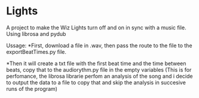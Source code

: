 # Lights


A project to make the Wiz Lights turn off and on in sync with a music file. Using librosa and pydub

Ussage:
*First, download a file in .wav, then pass the route to the file to the exportBeatTimes.py file.


*Then it will create a txt file with the first beat time and the time between beats, copy that to the audiorythm.py file in the empty variables 
(This is for perfomance, the librosa librarie perfom an analysis of the song and i decide to output the data to a 
file to copy that and skip the analysis in succesive runs of the program)


